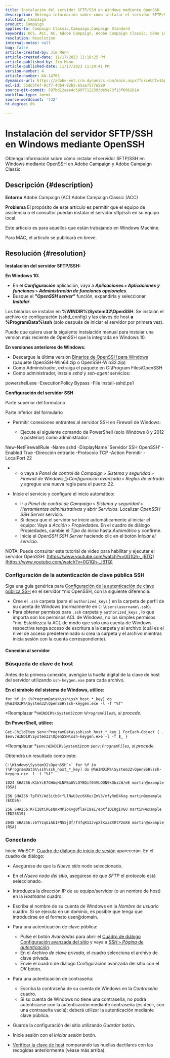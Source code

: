```yaml
---
title: Instalación del servidor SFTP/SSH en Windows mediante OpenSSH
description: Obtenga información sobre cómo instalar el servidor SFTP/SSH en Windows mediante OpenSSH en Adobe Campaign y Adobe Campaign Classic.
solution: Campaign
product: Campaign
applies-to: Campaign Classic,Campaign,Campaign Standard
keywords: KCS, ACC, AC, Adobe Campaign, Adobe Campaign Classic, Cómo instalar el servidor SFTP/SSH, Windows, OpenSSH
resolution: Resolution
internal-notes: null
bug: false
article-created-by: Jim Menn
article-created-date: 11/17/2023 11:18:25 PM
article-published-by: Jim Menn
article-published-date: 11/17/2023 11:24:41 PM
version-number: 4
article-number: KA-14765
dynamics-url: https://adobe-ent.crm.dynamics.com/main.aspx?forceUCI=1&pagetype=entityrecord&etn=knowledgearticle&id=1e189596-9f85-ee11-8179-6045bd006268
exl-id: 55dd5fef-0cf7-4db4-92b5-65aa7577e589
source-git-commit: 587bd12eee4c59977122393de5e73f15f6062614
workflow-type: tm+mt
source-wordcount: '732'
ht-degree: 0%

---
```


# Instalación del servidor SFTP/SSH en Windows mediante OpenSSH


Obtenga información sobre cómo instalar el servidor SFTP/SSH en Windows mediante OpenSSH en Adobe Campaign y Adobe Campaign Classic.

## Descripción {#description}


<b>Entorno</b>
Adobe Campaign (AC) Adobe Campaign Classic (ACC)

<b>Problema</b>
El propósito de este artículo es permitir que el equipo de asistencia o el consultor puedan instalar el servidor sftp/ssh en su equipo local.

Este artículo es para aquellos que están trabajando en Windows Machine.

Para MAC, el artículo se publicará en breve.


## Resolución {#resolution}


<b>Instalación del servidor SFTP/SSH:</b>

<b>En Windows 10:</b>

- En el <b>*Configuración</b>* aplicación, vaya a <b>*Aplicaciones `>`  Aplicaciones y funciones `>`  Administración de funciones opcionales</b>*.
- Busque el <b>*&quot;OpenSSH server&quot;</b>* función, expandirla y seleccionar <b>*Instalar</b>*.


Los binarios se instalan en <b>%WINDIR%\System32\OpenSSH</b>. Se instalan el archivo de configuración (sshd_config) y las claves de host <b>a %ProgramData%\ssh</b> (solo después de iniciar el servidor por primera vez).

Puede que quiera usar la siguiente instalación manual para instalar una versión más reciente de OpenSSH que la integrada en Windows 10.

<b>En versiones anteriores de Windows:</b>

- Descargue la última versión [Binarios de OpenSSH para Windows](https://github.com/PowerShell/Win32-OpenSSH/releases "https://github.com/PowerShell/Win32-OpenSSH/releases") (paquete OpenSSH-Win64.zip o OpenSSH-Win32.zip)
- Como Administrador, extraiga el paquete en C:\Program Files\OpenSSH
- Como administrador, instale *sshd* y *ssh-agent* servicios:


powershell.exe -ExecutionPolicy Bypass -File install-sshd.ps1



<b>Configuración del servidor SSH</b>

Parte superior del formulario

Parte inferior del formulario

- Permitir conexiones entrantes al servidor SSH en Firewall de Windows:

   - Ejecute el siguiente comando de PowerShell (solo Windows 8 y 2012 o posterior) como administrador:


New-NetFirewallRule -Name sshd -DisplayName &#39;Servidor SSH OpenSSH&#39; -Enabled True -Dirección entrante -Protocolo TCP -Action Permitir -LocalPort 22

- 
   - o vaya a *Panel de control de Campaign `>`  Sistema y seguridad `>`  Firewall de Windows*[ 1](https://winscp.net/eng/docs/guide_windows_openssh_server#fn1)*`>`Configuración avanzada `>`  Reglas de entrada* y agregue una nueva regla para el puerto 22.
- Inicie el servicio y configure el inicio automático:

   - Ir a *Panel de control de Campaign `>`  Sistema y seguridad `>`  Herramientas administrativas* y abrir *Servicios*. Localizar *OpenSSH SSH Server* servicio.
   - Si desea que el servidor se inicie automáticamente al iniciar el equipo: Vaya a *Acción `>`  Propiedades*. En el cuadro de diálogo Propiedades, cambie el *Tipo de inicio* hasta *Automático* y confirme.
   - Inicie el *OpenSSH SSH Server* haciendo clic en el botón *Iniciar el servicio*.


NOTA: Puede consultar este tutorial de vídeo para habilitar y ejecutar el servidor OpenSSH: [https://www.youtube.com/watch?v=0G1Qh-_jBTQ](https://www.youtube.com/watch?v=0G1Qh-_jBTQ)





### Configuración de la autenticación de clave pública SSH



Siga una guía genérica para [Configuración de la autenticación de clave pública SSH](https://winscp.net/eng/docs/guide_public_key) en el servidor \*nix OpenSSH, con la siguiente diferencia:

- Cree el `.ssh` carpeta (para el `authorized_keys` ) en la carpeta de perfil de su cuenta de Windows (normalmente en `C:\Users\username\.ssh`).
- Para obtener permisos para `.ssh` carpeta y `authorized_keys` , lo que importa son los permisos ACL de Windows, no los simples permisos \*nix. Establezca la ACL de modo que solo una cuenta de Windows respectiva tenga acceso de escritura a la carpeta y al archivo (cuál es el nivel de acceso predeterminado si crea la carpeta y el archivo mientras inicia sesión con la cuenta correspondiente).




#### Conexión al servidor



### <b>Búsqueda de clave de host</b>

Antes de la primera conexión, averigüe la huella digital de la clave de host del servidor utilizando `ssh-keygen.exe` para cada archivo.

<b>En el símbolo del sistema de Windows, utilice: </b>


```
for %f in (%ProgramData%\ssh\ssh_host_*_key) do @%WINDIR%\System32\OpenSSH\ssh-keygen.exe -l -f "%f"
```


*Reemplazar *`%WINDIR%\System32`*con *`%ProgramFiles%`*, si procede.*

<b>En PowerShell, utilice: </b>


```
Get-ChildItem $env:ProgramData\ssh\ssh_host_*_key | ForEach-Object { . $env:WINDIR\System32\OpenSSH\ssh-keygen.exe -l -f $_ }
```


*Reemplazar *`$env:WINDIR\System32`*con *`$env:ProgramFiles`*, si procede.*

Obtendrá un resultado como este:


```
C:\Windows\System32\OpenSSH`>` for %f in (%ProgramData%\ssh\ssh_host_*_key) do @%WINDIR%\System32\OpenSSH\ssh-keygen.exe -l -f "%f"
```



```
1024 SHA256:K1kYcE7GHAqHLNPBaGVLOYBQif04VLOQN9kDbiLW/eE martin@example (DSA)
```



```
256 SHA256:7pFXY/Ad3itb6+fLlNwU3zc6X6o/ZmV3/mfyRnE46xg martin@example (ECDSA)
```



```
256 SHA256:KFi18tCRGsQmxMPioKvg0flaFI9aI/ebXfIDIOgIVGU martin@example (ED25519)
```



```
2048 SHA256:z6YYzqGiAb1FN55jOf/f4fqR1IJvpXlKxaZXRtP2mX8 martin@example (RSA)
```




### Conectando



Inicie WinSCP. [Cuadro de diálogo de inicio de sesión](https://winscp.net/eng/docs/ui_login) aparecerán. En el cuadro de diálogo:

- Asegúrese de que la *Nuevo sitio* nodo seleccionado.
- En el *Nuevo nodo del sitio*, asegúrese de que *SFTP* el protocolo está seleccionado.
- Introduzca la dirección IP de su equipo/servidor (o un nombre de host) en la *Hostname* cuadro.
- Escriba el nombre de su cuenta de Windows en la *Nombre de usuario* cuadro. Si se ejecuta en un dominio, es posible que tenga que introducirse en el formato user@domain.
- Para una autenticación de clave pública:

   - Pulse el botón *Avanzadas* para abrir el [Cuadro de diálogo Configuración avanzada del sitio](https://winscp.net/eng/docs/ui_login_advanced) y vaya a *[SSH `>`  Página de autenticación](https://winscp.net/eng/docs/ui_login_authentication)*.
   - En el *Archivo de clave privada,* el cuadro selecciona el archivo de clave privada.
   - Envíe el cuadro de diálogo Configuración avanzada del sitio con el *OK* botón.
- Para una autenticación de contraseña:

   - Escriba la contraseña de su cuenta de Windows en la *Contraseña* cuadro.
   - Si su cuenta de Windows no tiene una contraseña, no podrá autenticarse con la autenticación mediante contraseña (es decir, con una contraseña vacía); deberá utilizar la autenticación mediante clave pública.
- Guarde la configuración del sitio utilizando *Guardar* botón.
- Inicie sesión con el *Iniciar sesión* botón.
- [Verificar la clave de host](https://winscp.net/eng/docs/ssh_verifying_the_host_key) comparando las huellas dactilares con las recogidas anteriormente (véase más arriba).
